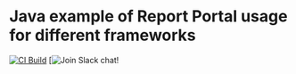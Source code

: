 # Java example of Report Portal usage for different frameworks
[![CI Build](https://github.com/reportportal/examples-java/actions/workflows/ci.yml/badge.svg)](https://github.com/reportportal/examples-java/actions/workflows/ci.yml)
[![Join Slack chat!](https://img.shields.io/badge/slack-join-brightgreen.svg)
